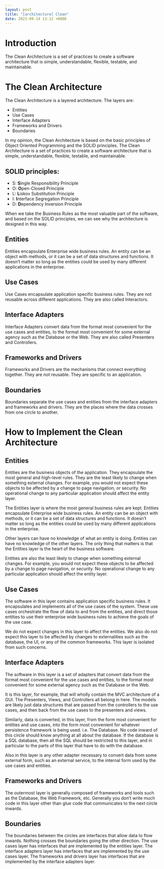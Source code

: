 ```yaml
---
layout: post
title: "[architecture] Clean"
date: 2023-09-14 13:12 +0800
---
```

# Introduction

The Clean Architecture is a set of practices to create a software architecture that is simple, understandable, flexible, testable, and maintainable.

# The Clean Architecture

The Clean Architecture is a layered architecture. The layers are:

- Entities
- Use Cases
- Interface Adapters
- Frameworks and Drivers
- Boundaries

In my opinion, the Clean Architecture is based on the basic principles of Object Oriented Programming and the SOLID principles. The Clean Architecture is a set of practices to create a software architecture that is simple, understandable, flexible, testable, and maintainable.

## SOLID principles:

- S: **S**ingle Responsibility Principle
- O: **O**pen-Closed Principle
- L: **L**iskov Substitution Principle
- I: **I**nterface Segregation Principle
- D: **D**ependency Inversion Principle

When we take the Business Rules as the most valuable part of the software, and based on the SOLID principles, we can see why the architecture is designed in this way.

## Entities

Entities encapsulate Enterprise wide business rules. An entity can be an object with methods, or it can be a set of data structures and functions. It doesn’t matter so long as the entities could be used by many different applications in the enterprise.

## Use Cases

Use Cases encapsulate application specific business rules. They are not reusable across different applications. They are also called Interactors.

## Interface Adapters

Interface Adapters convert data from the format most convenient for the use cases and entities, to the format most convenient for some external agency such as the Database or the Web. They are also called Presenters and Controllers.

## Frameworks and Drivers

Frameworks and Drivers are the mechanisms that connect everything together. They are not reusable. They are specific to an application.

## Boundaries

Boundaries separate the use cases and entities from the interface adapters and frameworks and drivers. They are the places where the data crosses from one circle to another.

# How to Implement the Clean Architecture

## Entities

Entities are the business objects of the application. They encapsulate the most general and high-level rules. They are the least likely to change when something external changes. For example, you would not expect these objects to be affected by a change to page navigation, or security. No operational change to any particular application should affect the entity layer.

The Entities layer is where the most general business rules are kept. Entities encapsulate Enterprise wide business rules. An entity can be an object with methods, or it can be a set of data structures and functions. It doesn’t matter so long as the entities could be used by many different applications in the enterprise.

Other layers can have no knowledge of what an entity is doing. Entities can have no knowledge of the other layers. The only thing that matters is that the Entities layer is the heart of the business software.

Entities are also the least likely to change when something external changes. For example, you would not expect these objects to be affected by a change to page navigation, or security. No operational change to any particular application should affect the entity layer.

## Use Cases

The software in this layer contains application specific business rules. It encapsulates and implements all of the use cases of the system. These use cases orchestrate the flow of data to and from the entities, and direct those entities to use their enterprise wide business rules to achieve the goals of the use case.

We do not expect changes in this layer to affect the entities. We also do not expect this layer to be affected by changes to externalities such as the database, the UI, or any of the common frameworks. This layer is isolated from such concerns.

## Interface Adapters

The software in this layer is a set of adapters that convert data from the format most convenient for the use cases and entities, to the format most convenient for some external agency such as the Database or the Web.

It is this layer, for example, that will wholly contain the MVC architecture of a GUI. The Presenters, Views, and Controllers all belong in here. The models are likely just data structures that are passed from the controllers to the use cases, and then back from the use cases to the presenters and views.

Similarly, data is converted, in this layer, from the form most convenient for entities and use cases, into the form most convenient for whatever persistence framework is being used. i.e. The Database. No code inward of this circle should know anything at all about the database. If the database is a SQL database, then all the SQL should be restricted to this layer, and in particular to the parts of this layer that have to do with the database.

Also in this layer is any other adapter necessary to convert data from some external form, such as an external service, to the internal form used by the use cases and entities.

## Frameworks and Drivers

The outermost layer is generally composed of frameworks and tools such as the Database, the Web Framework, etc. Generally you don’t write much code in this layer other than glue code that communicates to the next circle inwards.

## Boundaries

The boundaries between the circles are interfaces that allow data to flow inwards. Nothing crosses the boundaries going the other direction. The use cases layer has interfaces that are implemented by the entities layer. The interface adapters layer has interfaces that are implemented by the use cases layer. The frameworks and drivers layer has interfaces that are implemented by the interface adapters layer.

